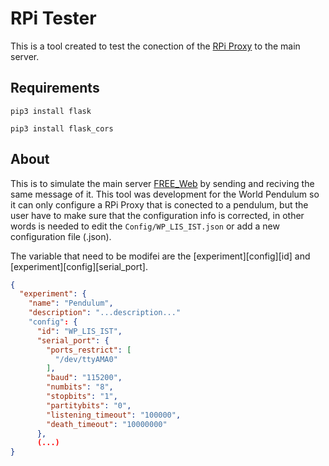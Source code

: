 # RPi Tester
This is a tool created to test the conection of the [RPi Proxy](https://github.com/e-lab-FREE/RPi_Proxy) to the main server.

## Requirements

```
pip3 install flask
``` 
```
pip3 install flask_cors
```

## About 
This is to simulate the main server [FREE_Web](https://github.com/e-lab-FREE/FREE_Web) by sending and reciving the same message of it. 
This tool was development for the World Pendulum so it can only configure a RPi Proxy that is conected to a pendulum, but the user have to make sure that the configuration info is corrected, in other words is needed to edit the `Config/WP_LIS_IST.json` or add a new configuration file (.json).

The variable that need to be modifei are the [experiment][config][id] and [experiment][config][serial_port].
```json
{
  "experiment": {
    "name": "Pendulum",
    "description": "...description..."
    "config": {
      "id": "WP_LIS_IST",
      "serial_port": {
        "ports_restrict": [
          "/dev/ttyAMA0"
        ],
        "baud": "115200",
        "numbits": "8",
        "stopbits": "1",
        "partitybits": "0",
        "listening_timeout": "100000",
        "death_timeout": "10000000"
      },
      (...)
}
```
